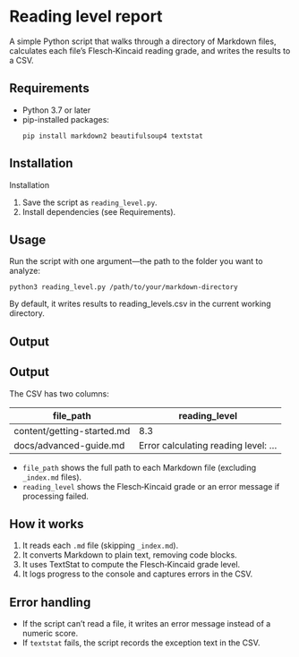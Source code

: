 # Reading level report

A simple Python script that walks through a directory of Markdown files, calculates each file’s Flesch‑Kincaid reading grade, and writes the results to a CSV.

## Requirements

- Python 3.7 or later  
- pip-installed packages:
  ```shell
  pip install markdown2 beautifulsoup4 textstat
  ```

## Installation

Installation

1. Save the script as `reading_level.py`.
2.	Install dependencies (see Requirements).

## Usage

Run the script with one argument—the path to the folder you want to analyze:

```shell
python3 reading_level.py /path/to/your/markdown-directory
```

By default, it writes results to reading_levels.csv in the current working directory.

## Output

## Output

The CSV has two columns:

| file_path                   | reading_level                       |
|-----------------------------|-------------------------------------|
| content/getting-started.md  | 8.3                                 |
| docs/advanced-guide.md      | Error calculating reading level: …   |

- `file_path` shows the full path to each Markdown file (excluding `_index.md` files).  
- `reading_level` shows the Flesch‑Kincaid grade or an error message if processing failed.

## How it works

1. It reads each `.md` file (skipping `_index.md`).  
2. It converts Markdown to plain text, removing code blocks.  
3. It uses TextStat to compute the Flesch‑Kincaid grade level.  
4. It logs progress to the console and captures errors in the CSV.

## Error handling

- If the script can’t read a file, it writes an error message instead of a numeric score.  
- If `textstat` fails, the script records the exception text in the CSV.